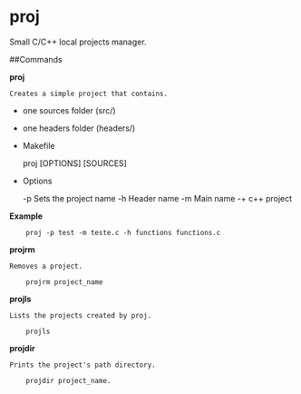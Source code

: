 proj
====

Small C/C++ local projects manager.

##Commands

**proj**

	Creates a simple project that contains.
	
* one sources folder (src/)
* one headers folder (headers/)
* Makefile

	proj [OPTIONS] [SOURCES]

* Options

	-p		Sets the project name
	-h		Header name
	-m		Main name
	-+		c++ project

**Example**

```Shell
	proj -p test -m teste.c -h functions functions.c
```

**projrm**

	Removes a project.
```Shell
	projrm project_name
```

**projls**
	
	Lists the projects created by proj.
```Shell
	projls
```
	
**projdir**

	Prints the project's path directory.
	
```Shell
	projdir project_name.
```

